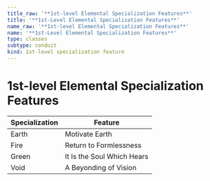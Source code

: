 ```yaml
---
title_raw: '**1st-level Elemental Specialization Features**'
title: '**1st-Level Elemental Specialization Features**'
name_raw: '**1st-level Elemental Specialization Features**'
name: '**1st-Level Elemental Specialization Features**'
type: classes
subtype: conduit
kind: 1st-level specialization feature
---
```


# **1st-level Elemental Specialization Features**

| Specialization | Feature                    |
| -------------- | -------------------------- |
| Earth          | Motivate Earth             |
| Fire           | Return to Formlessness     |
| Green          | It Is the Soul Which Hears |
| Void           | A Beyonding of Vision      |
